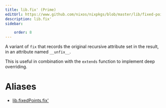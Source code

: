 ```yaml
---
title: lib.fix' (Prime)
editUrl: https://www.github.com/nixos/nixpkgs/blob/master/lib/fixed-points.nix#L38C10
description: lib.fix'
sidebar:

    order: 8
---
```


A variant of `fix` that records the original recursive attribute set in the
result, in an attribute named `__unfix__`.

This is useful in combination with the `extends` function to
implement deep overriding.


# Aliases

- [lib.fixedPoints.fix'](./reference/lib/fixedPoints/lib-fixedPoints-fix' (Prime))


